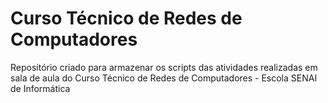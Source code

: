 # Curso Técnico de Redes de Computadores
Repositório criado para armazenar os scripts das atividades realizadas em sala de aula do Curso Técnico de Redes de Computadores - Escola SENAI de Informática
